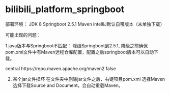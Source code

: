 # bilibili_platform_springboot
部署环境：
JDK 8
Springboot 2.5.1
Maven intelliJ默认自带版本（未单独下载）

可能出现的问题：

1.java版本与Springboot不匹配： 降级Springboot到2.5.1, 降级之前确保pom.xml文件中有Maven远程仓库配置，配置之后springboot版本可以自动下载。

  <repositories>
      <repository>
          <id>central</id>
          <url>https://repo.maven.apache.org/maven2</url>
          <snapshots>
              <enabled>false</enabled>
          </snapshots>
      </repository>
  </repositories>

2. 某个jar文件损坏
  在文件夹中删除jar文件之后，右键项目pom.xml 选择Maven 选择下载Source and Document，会自动重载Maven。


